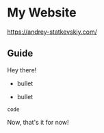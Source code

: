 # My Website

https://andrey-statkevskiy.com/

## Guide

Hey there!

* bullet

* bullet

```
code
```

Now, that's it for now!
